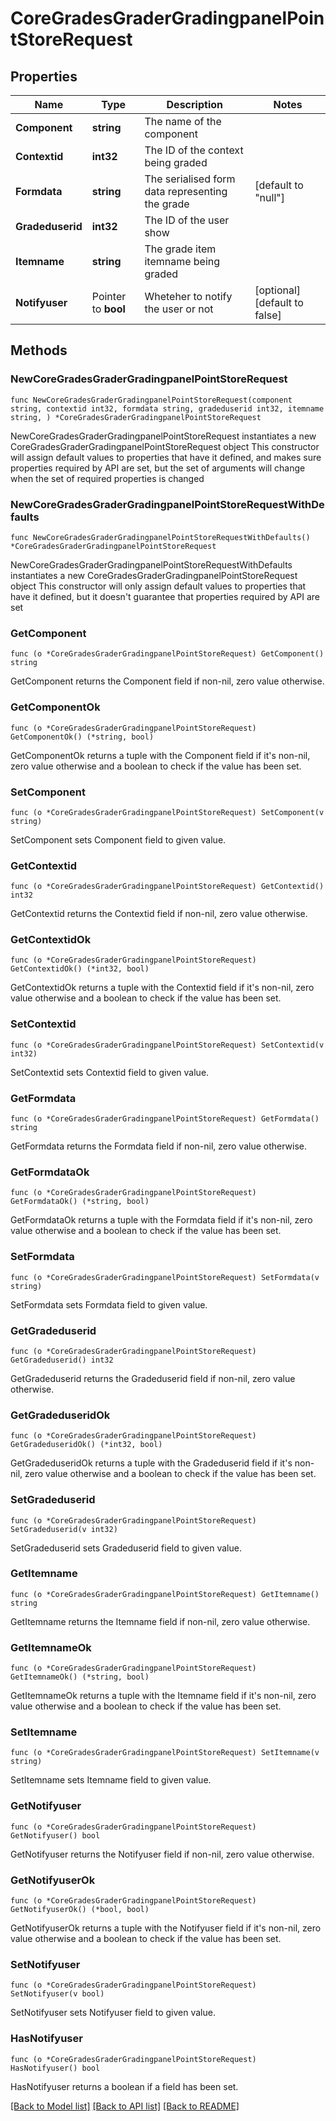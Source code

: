 # CoreGradesGraderGradingpanelPointStoreRequest

## Properties

Name | Type | Description | Notes
------------ | ------------- | ------------- | -------------
**Component** | **string** | The name of the component | 
**Contextid** | **int32** | The ID of the context being graded | 
**Formdata** | **string** | The serialised form data representing the grade | [default to "null"]
**Gradeduserid** | **int32** | The ID of the user show | 
**Itemname** | **string** | The grade item itemname being graded | 
**Notifyuser** | Pointer to **bool** | Wheteher to notify the user or not | [optional] [default to false]

## Methods

### NewCoreGradesGraderGradingpanelPointStoreRequest

`func NewCoreGradesGraderGradingpanelPointStoreRequest(component string, contextid int32, formdata string, gradeduserid int32, itemname string, ) *CoreGradesGraderGradingpanelPointStoreRequest`

NewCoreGradesGraderGradingpanelPointStoreRequest instantiates a new CoreGradesGraderGradingpanelPointStoreRequest object
This constructor will assign default values to properties that have it defined,
and makes sure properties required by API are set, but the set of arguments
will change when the set of required properties is changed

### NewCoreGradesGraderGradingpanelPointStoreRequestWithDefaults

`func NewCoreGradesGraderGradingpanelPointStoreRequestWithDefaults() *CoreGradesGraderGradingpanelPointStoreRequest`

NewCoreGradesGraderGradingpanelPointStoreRequestWithDefaults instantiates a new CoreGradesGraderGradingpanelPointStoreRequest object
This constructor will only assign default values to properties that have it defined,
but it doesn't guarantee that properties required by API are set

### GetComponent

`func (o *CoreGradesGraderGradingpanelPointStoreRequest) GetComponent() string`

GetComponent returns the Component field if non-nil, zero value otherwise.

### GetComponentOk

`func (o *CoreGradesGraderGradingpanelPointStoreRequest) GetComponentOk() (*string, bool)`

GetComponentOk returns a tuple with the Component field if it's non-nil, zero value otherwise
and a boolean to check if the value has been set.

### SetComponent

`func (o *CoreGradesGraderGradingpanelPointStoreRequest) SetComponent(v string)`

SetComponent sets Component field to given value.


### GetContextid

`func (o *CoreGradesGraderGradingpanelPointStoreRequest) GetContextid() int32`

GetContextid returns the Contextid field if non-nil, zero value otherwise.

### GetContextidOk

`func (o *CoreGradesGraderGradingpanelPointStoreRequest) GetContextidOk() (*int32, bool)`

GetContextidOk returns a tuple with the Contextid field if it's non-nil, zero value otherwise
and a boolean to check if the value has been set.

### SetContextid

`func (o *CoreGradesGraderGradingpanelPointStoreRequest) SetContextid(v int32)`

SetContextid sets Contextid field to given value.


### GetFormdata

`func (o *CoreGradesGraderGradingpanelPointStoreRequest) GetFormdata() string`

GetFormdata returns the Formdata field if non-nil, zero value otherwise.

### GetFormdataOk

`func (o *CoreGradesGraderGradingpanelPointStoreRequest) GetFormdataOk() (*string, bool)`

GetFormdataOk returns a tuple with the Formdata field if it's non-nil, zero value otherwise
and a boolean to check if the value has been set.

### SetFormdata

`func (o *CoreGradesGraderGradingpanelPointStoreRequest) SetFormdata(v string)`

SetFormdata sets Formdata field to given value.


### GetGradeduserid

`func (o *CoreGradesGraderGradingpanelPointStoreRequest) GetGradeduserid() int32`

GetGradeduserid returns the Gradeduserid field if non-nil, zero value otherwise.

### GetGradeduseridOk

`func (o *CoreGradesGraderGradingpanelPointStoreRequest) GetGradeduseridOk() (*int32, bool)`

GetGradeduseridOk returns a tuple with the Gradeduserid field if it's non-nil, zero value otherwise
and a boolean to check if the value has been set.

### SetGradeduserid

`func (o *CoreGradesGraderGradingpanelPointStoreRequest) SetGradeduserid(v int32)`

SetGradeduserid sets Gradeduserid field to given value.


### GetItemname

`func (o *CoreGradesGraderGradingpanelPointStoreRequest) GetItemname() string`

GetItemname returns the Itemname field if non-nil, zero value otherwise.

### GetItemnameOk

`func (o *CoreGradesGraderGradingpanelPointStoreRequest) GetItemnameOk() (*string, bool)`

GetItemnameOk returns a tuple with the Itemname field if it's non-nil, zero value otherwise
and a boolean to check if the value has been set.

### SetItemname

`func (o *CoreGradesGraderGradingpanelPointStoreRequest) SetItemname(v string)`

SetItemname sets Itemname field to given value.


### GetNotifyuser

`func (o *CoreGradesGraderGradingpanelPointStoreRequest) GetNotifyuser() bool`

GetNotifyuser returns the Notifyuser field if non-nil, zero value otherwise.

### GetNotifyuserOk

`func (o *CoreGradesGraderGradingpanelPointStoreRequest) GetNotifyuserOk() (*bool, bool)`

GetNotifyuserOk returns a tuple with the Notifyuser field if it's non-nil, zero value otherwise
and a boolean to check if the value has been set.

### SetNotifyuser

`func (o *CoreGradesGraderGradingpanelPointStoreRequest) SetNotifyuser(v bool)`

SetNotifyuser sets Notifyuser field to given value.

### HasNotifyuser

`func (o *CoreGradesGraderGradingpanelPointStoreRequest) HasNotifyuser() bool`

HasNotifyuser returns a boolean if a field has been set.


[[Back to Model list]](../README.md#documentation-for-models) [[Back to API list]](../README.md#documentation-for-api-endpoints) [[Back to README]](../README.md)


